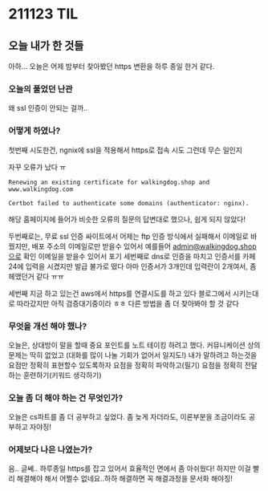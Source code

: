 # 211123 TIL

## 오늘 내가 한 것들
아하...
오늘은 어제 밤부터 찾아봤던 
https 변환을 하루 종일 한거 같다.

### 오늘의 풀었던 난관
왜 ssl 인증이 안되는 걸까..

### 어떻게 하였나?
첫번째 시도한건, 
ngnix에 ssl을 적용해서 https로 접속 시도
그런데 무슨 일인지 

자꾸 오류가 났다 ㅠ
```
Renewing an existing certificate for walkingdog.shop and www.walkingdog.com

Certbot failed to authenticate some domains (authenticator: nginx). 
```
해당 홈페이지에 들어가 비슷한 오류의 질문의 답변대로 했으나, 쉽게 되지 않았다!

두번째로는,
무료 ssl 인증 싸이트에서 
어제는 ftp 인증 방식에서 실패해서
이메일로 바꿨지만, 배포 주소의 이메일로만 받을수 있어서 
예를들어 admin@walkingdog.shop으로 확인 이메일을 받을수 있어서 포기
세번째로 dns로 인증을 마치고 인증서를
카페 24에 입력을 시켰지만 발급 불가로 떴다
아마 인증서가 3개인데 입력란이 2개여서, 좀 헤맸던거 같다 ㅠㅠ

세번째 지금 하고 있는건
aws에서 https를 연결시도를 하고 있다
블로그에서 시키는대로 따라갔지만
아직 검증대기중이라 ㅎㅎ
다른 방법을 좀 더 찾아봐야 할 것 같다

### 무엇을 개선 해야 했나?
오늘은, 
상대방이 말을 할때 중요 포인트를 노트 테이킹 하려고 했다.
커뮤니케이션 상의 문제는 딱히 없었고
(대화를 많이 나눌 기회가 없어서 일지도!)
내가 말하려고 하는것을 요점만 정확히 표현할수 있도록하자
요점을 정확히 파악하고(필기)
요점을 정확히 전달하는 훈련하기(키워드 생각하기)

### 오늘 좀 더 해야 하는 건 무엇인가?
오늘은 cs파트를 좀 더 공부하고 싶었다.
좀 늦게 자더라도, 이론부분을 조금이라도 공부하고 자야징!

### 어제보다 나은 나였는가?
음.. 글쎄..
하루종일 https를 잡고 있어서
효율적인 면에서 좀 아쉬웠다!
하지만 이걸 빨리 해결해야 해서 어쩔수 없네요..하하
해결하면 꼭 해결과정을 문서화 해야징!